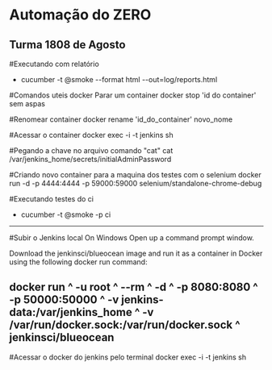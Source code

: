 

# Automação do ZERO

## Turma 1808 de Agosto

#Executando com relatório
* cucumber -t @smoke --format html --out=log/reports.html


#Comandos uteis docker
Parar um container
docker stop 'id do container'  sem aspas

#Renomear container
docker rename 'id_do_container'  novo_nome

#Acessar o container
docker exec -i -t jenkins sh

#Pegando a chave no arquivo comando "cat"
cat /var/jenkins_home/secrets/initialAdminPassword

#Criando novo container para a maquina dos testes com o selenium 
docker run -d -p 4444:4444 -p 59000:59000 selenium/standalone-chrome-debug

#Executando testes do ci
* cucumber -t @smoke -p ci

----------------------------------------------
#Subir o Jenkins local
On Windows
Open up a command prompt window.

Download the jenkinsci/blueocean image and run it as a container in Docker using the following docker run command:

docker run ^
  -u root ^
  --rm ^
  -d ^
  -p 8080:8080 ^
  -p 50000:50000 ^
  -v jenkins-data:/var/jenkins_home ^
  -v /var/run/docker.sock:/var/run/docker.sock ^
  jenkinsci/blueocean
----------------------------------------------

#Acessar o docker do jenkins pelo terminal
docker exec -i -t jenkins sh